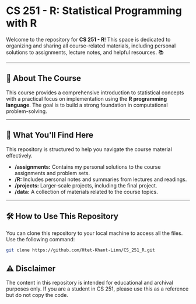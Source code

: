 # CS 251 - R: Statistical Programming with R

Welcome to the repository for **CS 251 - R**! This space is dedicated to organizing and sharing all course-related materials, including personal solutions to assignments, lecture notes, and helpful resources. 📚



---

## 🧐 About The Course

This course provides a comprehensive introduction to statistical concepts with a practical focus on implementation using the **R programming language**. The goal is to build a strong foundation in computational problem-solving.

---

## 🎯 What You'll Find Here

This repository is structured to help you navigate the course material effectively.

* **/assignments:** Contains my personal solutions to the course assignments and problem sets.
* **/R:** Includes personal notes and summaries from lectures and readings.
* **/projects:** Larger-scale projects, including the final project.
* **/data:** A collection of materials related to the course topics.

---

## 🛠️ How to Use This Repository

You can clone this repository to your local machine to access all the files. Use the following command:

```bash
git clone https://github.com/Htet-Khant-Linn/CS_251_R.git
```

## ⚠️ Disclaimer
The content in this repository is intended for educational and archival purposes only. If you are a student in CS 251, please use this as a reference but do not copy the code. 
